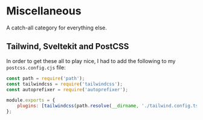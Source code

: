 # Miscellaneous

A catch-all category for everything else.

## Tailwind, Sveltekit and PostCSS

In order to get these all to play nice, I had to add the following to my `postcss.config.cjs` file:

```js
const path = require('path');
const tailwindcss = require('tailwindcss');
const autoprefixer = require('autoprefixer');

module.exports = {
	plugins: [tailwindcss(path.resolve(__dirname, './tailwind.config.ts')), autoprefixer]
};
```
